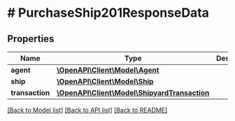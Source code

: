 # # PurchaseShip201ResponseData

## Properties

Name | Type | Description | Notes
------------ | ------------- | ------------- | -------------
**agent** | [**\OpenAPI\Client\Model\Agent**](Agent.md) |  |
**ship** | [**\OpenAPI\Client\Model\Ship**](Ship.md) |  |
**transaction** | [**\OpenAPI\Client\Model\ShipyardTransaction**](ShipyardTransaction.md) |  |

[[Back to Model list]](../../README.md#models) [[Back to API list]](../../README.md#endpoints) [[Back to README]](../../README.md)
